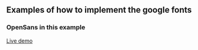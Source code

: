 <h2>Examples of how to implement the google fonts</h2>

<h3>
  OpenSans in this example
</h3>

<a href="https://argenisosorio.github.io/google_fonts_example/">Live demo</a>
